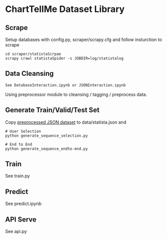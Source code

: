 # ChartTellMe Dataset Library

## Scrape

Setup databases with config.py, scraper/scrapy.cfg and follow insturction to scrape
```shell
cd scraper/statistaScrpae
scrapy crawl statistaSpider -s JOBDIR=log/statistalog
```
## Data Cleansing
```
See DatabaseInteraction.ipynb or JSONInteraction.ipynb
```
Using preprocessor module to cleansing / tagging / preprocess data. 

## Generate Train/Valid/Test Set

Copy [preprocessed JSON dataset](https://s3.us-west-2.amazonaws.com/secure.notion-static.com/6fb36e64-e1de-4073-86cb-a9c996a7c12e/statista.json?X-Amz-Algorithm=AWS4-HMAC-SHA256&X-Amz-Content-Sha256=UNSIGNED-PAYLOAD&X-Amz-Credential=AKIAT73L2G45EIPT3X45%2F20220322%2Fus-west-2%2Fs3%2Faws4_request&X-Amz-Date=20220322T073325Z&X-Amz-Expires=86400&X-Amz-Signature=e38b2d6a662dd07fdaf38d009483a0a1277297114360b1a66555a14816324e79&X-Amz-SignedHeaders=host&response-content-disposition=filename%20%3D%22statista.json%22&x-id=GetObject) to data/statista.json and 
```shell
# User Selection 
python generate_sequence_selection.py

# End to End
python generate_sequence_endto-end.py
```

## Train 
See train.py

## Predict
See predict.ipynb

## API Serve
See api.py